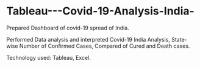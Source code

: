 # Tableau---Covid-19-Analysis-India-

Prepared Dashboard of covid-19 spread of India.

Performed Data analysis and interpreted Covid-19 India Analysis, State-wise Number of Confirmed Cases, Compared of Cured and Death cases. 

Technology used: Tableau, Excel.
